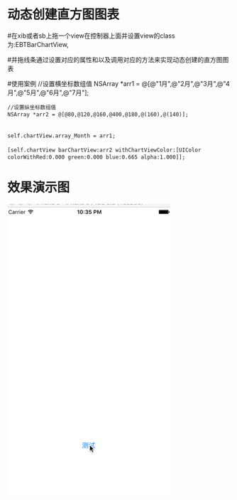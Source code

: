 # 动态创建直方图图表


#在xib或者sb上拖一个view在控制器上面并设置view的class为:EBTBarChartView,

#并拖线条通过设置对应的属性和以及调用对应的方法来实现动态创建的直方图图表

#使用案例
 //设置横坐标数组值
    NSArray *arr1 = @[@"1月",@"2月",@"3月",@"4月",@"5月",@"6月",@"7月"];
    
    
    //设置纵坐标数组值
    NSArray *arr2 = @[@80,@120,@160,@400,@180,@(160),@(140)];
    
    
    self.chartView.array_Month = arr1;
    
    [self.chartView barChartView:arr2 withChartViewColor:[UIColor colorWithRed:0.000 green:0.000 blue:0.665 alpha:1.000]];







# 效果演示图

![Image](https://github.com/KBvsMJ/EBTChartViewDemo/blob/master/gif/1.gif)
